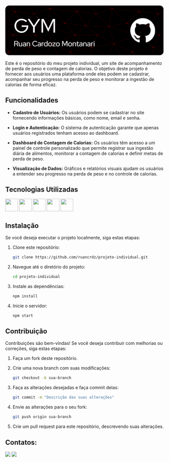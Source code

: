 ![Header](./github-header-image.png)

Este é o repositório do meu projeto individual, um site de acompanhamento de perda de peso e contagem de calorias. O objetivo deste projeto é fornecer aos usuários uma plataforma onde eles podem se cadastrar, acompanhar seu progresso na perda de peso e monitorar a ingestão de calorias de forma eficaz.

## Funcionalidades

- **Cadastro de Usuários:** Os usuários podem se cadastrar no site fornecendo informações básicas, como nome, email e senha.

- **Login e Autenticação:** O sistema de autenticação garante que apenas usuários registrados tenham acesso ao dashboard.

- **Dashboard de Contagem de Calorias:** Os usuários têm acesso a um painel de controle personalizado que permite registrar sua ingestão diária de alimentos, monitorar a contagem de calorias e definir metas de perda de peso.

- **Visualização de Dados:** Gráficos e relatórios visuais ajudam os usuários a entender seu progresso na perda de peso e no controle de calorias.

## Tecnologias Utilizadas

<link rel="stylesheet" href="https://cdn.jsdelivr.net/gh/devicons/devicon@v2.15.1/devicon.min.css">
                               
<img height="40px" width="40px" src="https://cdn.jsdelivr.net/gh/devicons/devicon/icons/html5/html5-original.svg" /> <img height="40px" width="40px" src="https://cdn.jsdelivr.net/gh/devicons/devicon/icons/css3/css3-original.svg" /> <img height="40px" width="40px" src="https://cdn.jsdelivr.net/gh/devicons/devicon/icons/javascript/javascript-original.svg" /> <img height="40px" width="40px" src="https://cdn.jsdelivr.net/gh/devicons/devicon/icons/nodejs/nodejs-original.svg" /> <img  height="40px" width="40px" src="https://cdn.jsdelivr.net/gh/devicons/devicon/icons/mysql/mysql-original.svg" />
          

## Instalação

Se você deseja executar o projeto localmente, siga estas etapas:

1. Clone este repositório:

   ```bash
   git clone https://github.com/ruancrdz/projeto-individual.git

2. Navegue até o diretório do projeto:
   
   ```bash
   cd projeto-individual

3. Instale as dependências:

   ```bash
   npm install

4. Inicie o servidor:
   ```bash
   npm start

## Contribuição

Contribuições são bem-vindas! Se você deseja contribuir com melhorias ou correções, siga estas etapas:

1. Faça um fork deste repositório.
2. Crie uma nova branch com suas modificações:

   ```bash
   git checkout -b sua-branch

3. Faça as alterações desejadas e faça commit delas:
   ```bash
   git commit -m "Descrição das suas alterações"

4. Envie as alterações para o seu fork:
   ```bash
   git push origin sua-branch

5. Crie um pull request para este repositório, descrevendo suas alterações.

## Contatos:

<div>
<a href = "mailto:ruan.montanari@sptech.school"><img loading="lazy" src="https://img.shields.io/badge/Microsoft_Outlook-0078D4?style=for-the-badge&logo=microsoft-outlook&logoColor=white" target="_blank"></a>
<a href="https://www.linkedin.com/in/ruan-cardozo-montanari/" target="_blank"><img loading="lazy" src="https://img.shields.io/badge/LinkedIn-0077B5?style=for-the-badge&logo=linkedin&logoColor=white" target="_blank"></a>   
